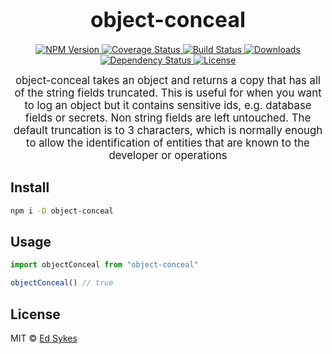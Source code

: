 <big><h1 align="center">object-conceal</h1></big>

<p align="center">
  <a href="https://npmjs.org/package/object-conceal">
    <img src="https://img.shields.io/npm/v/object-conceal.svg?style=flat-square"
         alt="NPM Version">
  </a>

  <a href="https://coveralls.io/r//object-conceal">
    <img src="https://img.shields.io/coveralls//object-conceal.svg?style=flat-square"
         alt="Coverage Status">
  </a>

  <a href="https://travis-ci.org//object-conceal">
    <img src="https://img.shields.io/travis//object-conceal.svg?style=flat-square"
         alt="Build Status">
  </a>

  <a href="https://npmjs.org/package/object-conceal">
    <img src="http://img.shields.io/npm/dm/object-conceal.svg?style=flat-square"
         alt="Downloads">
  </a>

  <a href="https://david-dm.org//object-conceal.svg">
    <img src="https://david-dm.org//object-conceal.svg?style=flat-square"
         alt="Dependency Status">
  </a>

  <a href="https://github.com//object-conceal/blob/master/LICENSE">
    <img src="https://img.shields.io/npm/l/object-conceal.svg?style=flat-square"
         alt="License">
  </a>
</p>

<p align="center"><big>
object-conceal takes an object and returns a copy that has all of the string fields truncated. This is useful for when you want to log an object but it contains sensitive ids, e.g. database fields or secrets. Non string fields are left untouched. The default truncation is to 3 characters, which is normally enough to allow the identification of entities that are known to the developer or operations
</big></p>


## Install

```sh
npm i -D object-conceal
```

## Usage

```js
import objectConceal from "object-conceal"

objectConceal() // true
```

## License

MIT © [Ed Sykes](http://github.com/edsykes)

[npm-url]: https://npmjs.org/package/object-conceal
[npm-image]: https://img.shields.io/npm/v/object-conceal.svg?style=flat-square

[travis-url]: https://travis-ci.org//object-conceal
[travis-image]: https://img.shields.io/travis//object-conceal.svg?style=flat-square

[coveralls-url]: https://coveralls.io/r//object-conceal
[coveralls-image]: https://img.shields.io/coveralls//object-conceal.svg?style=flat-square

[depstat-url]: https://david-dm.org//object-conceal
[depstat-image]: https://david-dm.org//object-conceal.svg?style=flat-square

[download-badge]: http://img.shields.io/npm/dm/object-conceal.svg?style=flat-square
